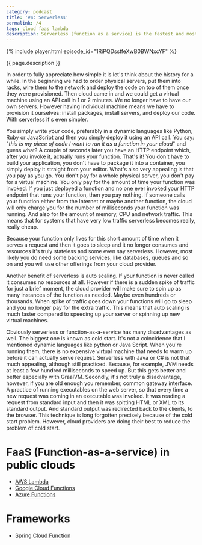 ```yaml
---
category: podcast
title: '#4: Serverless'
permalink: /4
tags: cloud faas lambda
description: Serverless (function as a service) is the fastest and most cost effective way of deploying your code to the cloud. However it suffers the cold start problem and pricing is not always straightforward
---
```


{% include player.html episode_id="1RiPQDsstfeXwB0BWNxcYF" %}

{{ page.description }}

In order to fully appreciate how simple it is let's think about the history for a while.
In the beginning we had to order physical servers, put them into racks, wire them to the network and deploy the code on top of them once they were provisioned.
Then cloud came in and we could get a virtual machine using an API call in 1 or 2 minutes.
We no longer have to have our own servers.
However having individual machine means we have to provision it ourselves: install packages, install servers, and deploy our code.
With serverless it's even simpler.

You simply write your code, preferably in a dynamic languages like Python, Ruby or JavaScript and then you simply deploy it using an API call.
You say: "_this is my piece of code I want to run it as a function in your cloud_" and guess what?
A couple of seconds later you have an HTTP endpoint which, after you invoke it, actually runs your function.
That's it!
You don't have to build your application, you don't have to package it into a container, you simply deploy it straight from your editor.
What's also very appealing is that you pay as you go.
You don't pay for a whole physical server, you don't pay for a virtual machine.
You only pay for the amount of time your function was invoked.
If you just deployed a function and no one ever invoked your HTTP endpoint that runs your function, then you pay nothing.
If someone calls your function either from the Internet or maybe another function, the cloud will only charge you for the number of milliseconds your function was running.
And also for the amount of memory, CPU and network traffic.
This means that for systems that have very low traffic serverless becomes really, really cheap.

Because your function only lives for this short amount of time when it serves a request and then it goes to sleep and it no longer consumes and resources it's truly stateless and some even say serverless.
However, most likely you do need some backing services, like databases, queues and so on and you will use other offerings from your cloud provider.

Another benefit of serverless is auto scaling.
If your function is never called it consumes no resources at all.
However if there is a sudden spike of traffic for just a brief moment, the cloud provider will make sure to spin up as many instances of the function as needed.
Maybe even hundreds or thousands.
When spike of traffic goes down your functions will go to sleep and you no longer pay for the extra traffic.
This means that auto scaling is much faster compared to speeding up your server or spinning up new virtual machines.

Obviously serverless or function-as-a-service has many disadvantages as well.
The biggest one is known as cold start.
It's not a coincidence that I mentioned dynamic languages like python or Java Script.
When you're running them, there is no expensive virtual machine that needs to warm up before it can actually serve request.
Serverless with Java or C# is not that much appealing, although still practiced.
Because, for example, JVM needs at least a few hundred milliseconds to speed up.
But this gets better and better especially with GraalVM.
Secondly, it's not truly a disadvantage, however, if you are old enough you remember, common gateway interface.
A practice of running executables on the web server, so that every time a new request was coming in an executable was invoked.
It was reading a request from standard input and then it was spitting HTML or XML to its standard output.
And standard output was redirected back to the clients, to the browser.
This technique is long forgotten precisely because of the cold start problem.
However, cloud providers are doing their best to reduce the problem of cold start.

# FaaS (Function-as-a-service) in public clouds

* [AWS Lambda](https://aws.amazon.com/lambda/)
* [Google Cloud Functions](https://cloud.google.com/functions/)
* [Azure Functions](https://azure.microsoft.com/en-us/services/functions/)

# Frameworks

* [Spring Cloud Function](https://spring.io/projects/spring-cloud-function)


